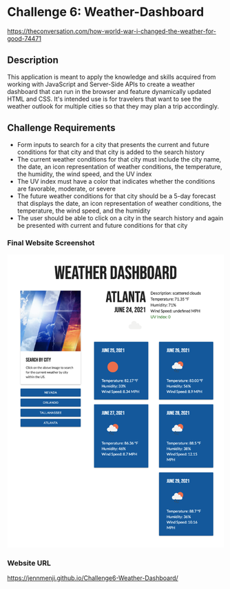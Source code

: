 # Challenge 6: Weather-Dashboard

https://theconversation.com/how-world-war-i-changed-the-weather-for-good-74471

## Description

This application is meant to apply the knowledge and skills acquired from working with JavaScript and Server-Side APIs to create a weather dashboard that can run in the browser and feature dynamically updated HTML and CSS. It's intended use is for travelers that want to see the weather outlook for multiple cities so that they may plan a trip accordingly.

## Challenge Requirements

- Form inputs to search for a city that presents the current and future conditions for that city and that city is added to the search history
- The current weather conditions for that city must include the city name, the date, an icon representation of weather conditions, the temperature, the humidity, the wind speed, and the UV index
- The UV index must have a color that indicates whether the conditions are favorable, moderate, or severe
- The future weather conditions for that city should be a 5-day forecast that displays the date, an icon representation of weather conditions, the temperature, the wind speed, and the humidity
- The user should be able to click on a city in the search history and again be presented with current and future conditions for that city

### Final Website Screenshot

![Weather Dashboard Screenshot](./assets/images/screenshot.png)

### Website URL

https://jennmenji.github.io/Challenge6-Weather-Dashboard/
